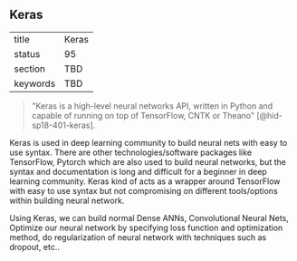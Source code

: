## Keras


|          |       |
| -------- | ----- |
| title    | Keras |
| status   | 95    |
| section  | TBD   |
| keywords | TBD   |






> "Keras is a high-level neural networks API, written in Python and
> capable of running on top of TensorFlow, CNTK or
> Theano" [@hid-sp18-401-keras].



Keras is used in deep learning community to build neural nets with easy
to use syntax. There are other technologies/software packages like
TensorFlow, Pytorch which are also used to build neural networks, but
the syntax and documentation is long and difficult for a beginner in
deep learning community. Keras kind of acts as a wrapper around
TensorFlow with easy to use syntax but not compromising on different
tools/options within building neural network.

Using Keras, we can build normal Dense ANNs, Convolutional Neural Nets,
Optimize our neural network by specifying loss function and optimization
method, do regularization of neural network with techniques such as
dropout, etc..
